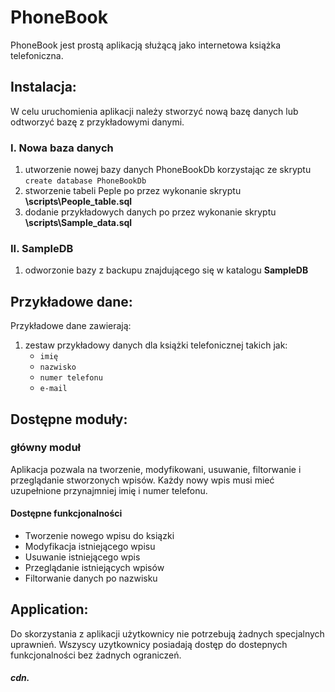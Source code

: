 # PhoneBook

PhoneBook jest prostą aplikacją służącą jako internetowa książka telefoniczna.

## Instalacja:

W celu uruchomienia aplikacji należy stworzyć nową bazę danych lub odtworzyć bazę z przykładowymi danymi.

### I. Nowa baza danych 

1. utworzenie nowej bazy danych PhoneBookDb korzystając ze skryptu ```create database PhoneBookDb```
1. stworzenie tabeli Peple po przez wykonanie skryptu **\scripts\People_table.sql** 
1. dodanie przykładowych danych po przez wykonanie skryptu **\scripts\Sample_data.sql** 

### II. SampleDB

1. odworzonie bazy z backupu znajdującego się w katalogu **SampleDB**

## Przykładowe dane:

Przykładowe dane zawierają:
1. zestaw przykładowy danych dla książki telefonicznej takich jak:
    * `imię`
    * `nazwisko`
    * `numer telefonu`
    * `e-mail`
    
## Dostępne moduły:

### główny moduł

Aplikacja pozwala na tworzenie, modyfikowani, usuwanie, filtorwanie i przeglądanie stworzonych wpisów. Każdy nowy wpis musi mieć uzupełnione przynajmniej imię i numer telefonu.

#### Dostępne funkcjonalności
* Tworzenie nowego wpisu do ksiązki
* Modyfikacja istniejącego wpisu
* Usuwanie istniejącego wpis
* Przeglądanie istniejących wpisów
* Filtorwanie danych po nazwisku

## Application:

Do skorzystania z aplikacji użytkownicy nie potrzebują żadnych specjalnych uprawnień. Wszyscy uzytkownicy posiadają dostęp do dostepnych funkcjonalności bez żadnych ograniczeń. 

##### cdn.